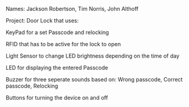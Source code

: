 Names: Jackson Robertson, Tim Norris, John Althoff

Project: Door Lock that uses:

KeyPad for a set Passcode and relocking

RFID that has to be active for the lock to open

Light Sensor to change LED brightness depending on the time of day

LED for displaying the entered Passcode

Buzzer for three seperate sounds based on: Wrong passcode, Correct passcode, Relocking

Buttons for turning the device on and off
